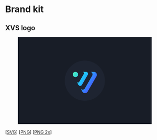 # Brand kit

## XVS logo

<figure><img src=".gitbook/assets/brand_kit/XVS/preview.png" alt="XVS logo"><figcaption></figcaption></figure>

[[SVG](.gitbook/assets/brand_kit/XVS/XVS.svg)] [[PNG](.gitbook/assets/brand_kit/XVS/XVS.png)] [[PNG 2x](.gitbook/assets/brand_kit/XVS/XVS_2x.png)]